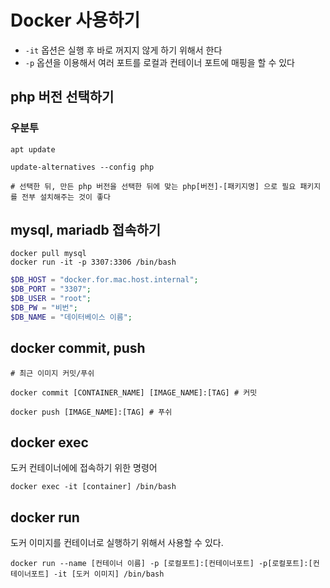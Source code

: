 # Docker 사용하기

- `-it` 옵션은 실행 후 바로 꺼지지 않게 하기 위해서 한다
- `-p` 옵션을 이용해서 여러 포트를 로컬과 컨테이너 포트에 매핑을 할 수 있다


## php 버전 선택하기

### 우분투

```shell
apt update

update-alternatives --config php

# 선택한 뒤, 만든 php 버전을 선택한 뒤에 맞는 php[버전]-[패키지명] 으로 필요 패키지를 전부 설치해주는 것이 좋다
```

## mysql, mariadb 접속하기

```shell
docker pull mysql
docker run -it -p 3307:3306 /bin/bash
````

```php
$DB_HOST = "docker.for.mac.host.internal";
$DB_PORT = "3307";
$DB_USER = "root";
$DB_PW = "비번";
$DB_NAME = "데이터베이스 이름";
```


## docker commit, push

```shell
# 최근 이미지 커밋/푸쉬

docker commit [CONTAINER_NAME] [IMAGE_NAME]:[TAG] # 커밋

docker push [IMAGE_NAME]:[TAG] # 푸쉬
```

## docker exec

도커 컨테이너에에 접속하기 위한 명령어

```shell
docker exec -it [container] /bin/bash
```

## docker run

도커 이미지를 컨테이너로 실행하기 위해서 사용할 수 있다.

```shell
docker run --name [컨테이너 이름] -p [로컬포트]:[컨테이너포트] -p[로컬포트]:[컨테이너포트] -it [도커 이미지] /bin/bash
```

